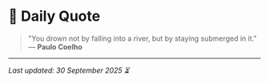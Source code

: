 # 📜 Daily Quote

> "You drown not by falling into a river, but by staying submerged in it."  
> — **Paulo Coelho**

---

_Last updated: 30 September 2025 ⏳_
